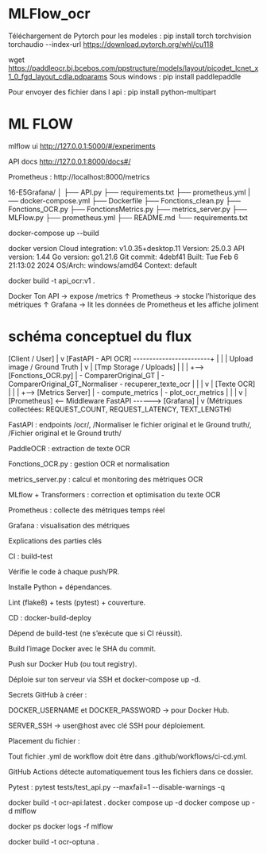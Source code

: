 # MLFlow_ocr

Téléchargement de Pytorch pour les modeles :
pip install torch torchvision torchaudio --index-url https://download.pytorch.org/whl/cu118

wget https://paddleocr.bj.bcebos.com/ppstructure/models/layout/picodet_lcnet_x1_0_fgd_layout_cdla.pdparams
Sous windows : pip install paddlepaddle

Pour envoyer des fichier dans l api : pip install python-multipart

# ML FLOW
mlflow ui
http://127.0.0.1:5000/#/experiments

API docs
http://127.0.0.1:8000/docs#/

Prometheus :
http://localhost:8000/metrics

16-E5Grafana/
│
├── API.py
├── requirements.txt
├── prometheus.yml
|── docker-compose.yml
├── Dockerfile
├── Fonctions_clean.py
├── Fonctions_OCR.py
├── FonctionsMetrics.py
├── metrics_server.py
├── MLFlow.py
├── prometheus.yml
├── README.md
└── requirements.txt


docker-compose up --build

docker version
 Cloud integration: v1.0.35+desktop.11
 Version:           25.0.3
 API version:       1.44
 Go version:        go1.21.6
 Git commit:        4debf41
 Built:             Tue Feb  6 21:13:02 2024
 OS/Arch:           windows/amd64
 Context:           default


 docker build -t api_ocr:v1 .


Docker
Ton API → expose /metrics
       ↑
   Prometheus → stocke l’historique des métriques
       ↑
   Grafana → lit les données de Prometheus et les affiche joliment


# schéma conceptuel du flux

[Client / User] 
      |
      v
[FastAPI - API OCR]  ------------------------+
      |                                     |
      | Upload image / Ground Truth         |
      v                                     |
[Tmp Storage / Uploads]                     |
      |                                     |
      +--> [Fonctions_OCR.py]               |
              - ComparerOriginal_GT         |
              - ComparerOriginal_GT_Normaliser
              - recuperer_texte_ocr        |
      |                                     |
      v                                     |
[Texte OCR]                                 |
      |                                     |
      +--> [Metrics Server]                 |
              - compute_metrics            |
              - plot_ocr_metrics           |
      |                                     |
      v                                     |
[Prometheus] <-- Middleware FastAPI ------> [Grafana]
      |
      v
(Métriques collectées: REQUEST_COUNT, REQUEST_LATENCY, TEXT_LENGTH)

FastAPI : endpoints /ocr/, /Normaliser le fichier original et le Ground truth/, /Fichier original et le Ground truth/

PaddleOCR : extraction de texte OCR

Fonctions_OCR.py : gestion OCR et normalisation

metrics_server.py : calcul et monitoring des métriques OCR

MLflow + Transformers : correction et optimisation du texte OCR

Prometheus : collecte des métriques temps réel

Grafana : visualisation des métriques


Explications des parties clés

CI : build-test

Vérifie le code à chaque push/PR.

Installe Python + dépendances.

Lint (flake8) + tests (pytest) + couverture.

CD : docker-build-deploy

Dépend de build-test (ne s’exécute que si CI réussit).

Build l’image Docker avec le SHA du commit.

Push sur Docker Hub (ou tout registry).

Déploie sur ton serveur via SSH et docker-compose up -d.

Secrets GitHub à créer :

DOCKER_USERNAME et DOCKER_PASSWORD → pour Docker Hub.

SERVER_SSH → user@host avec clé SSH pour déploiement.

Placement du fichier :

Tout fichier .yml de workflow doit être dans .github/workflows/ci-cd.yml.

GitHub Actions détecte automatiquement tous les fichiers dans ce dossier.


Pytest :
pytest tests/test_api.py --maxfail=1 --disable-warnings -q


docker build -t ocr-api:latest .
docker compose up -d
docker compose up -d mlflow

docker ps
docker logs -f mlflow

docker build -t ocr-optuna .
